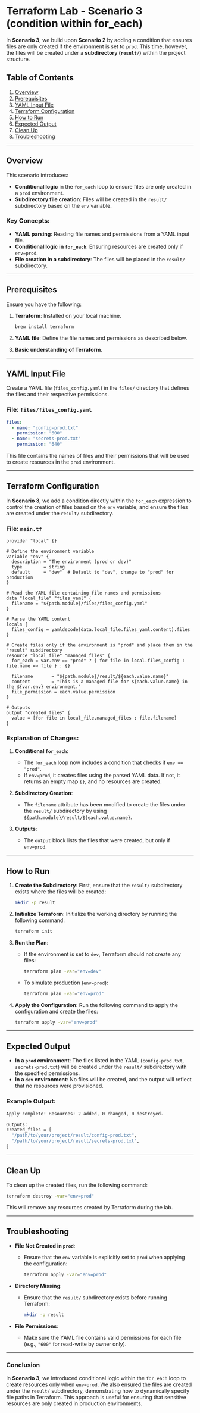 Terraform Lab - Scenario 3 (condition within for_each)
=============================================================

In **Scenario 3**, we build upon **Scenario 2** by adding a condition that ensures files are only created if the environment is set to `prod`. This time, however, the files will be created under a **subdirectory (`result/`)** within the project structure.

Table of Contents
-----------------

1.  [Overview](#overview)
2.  [Prerequisites](#prerequisites)
3.  [YAML Input File](#yaml-input-file)
4.  [Terraform Configuration](#terraform-configuration)
5.  [How to Run](#how-to-run)
6.  [Expected Output](#expected-output)
7.  [Clean Up](#clean-up)
8.  [Troubleshooting](#troubleshooting)

* * *

Overview
--------

This scenario introduces:

*   **Conditional logic** in the `for_each` loop to ensure files are only created in a `prod` environment.
*   **Subdirectory file creation**: Files will be created in the `result/` subdirectory based on the `env` variable.

### Key Concepts:

*   **YAML parsing**: Reading file names and permissions from a YAML input file.
*   **Conditional logic in `for_each`**: Ensuring resources are created only if `env=prod`.
*   **File creation in a subdirectory**: The files will be placed in the `result/` subdirectory.

* * *

Prerequisites
-------------

Ensure you have the following:

1.  **Terraform**: Installed on your local machine.
    
    ```bash
    brew install terraform
    ```
    
2.  **YAML file**: Define the file names and permissions as described below.
3.  **Basic understanding of Terraform**.

* * *

YAML Input File
---------------

Create a YAML file (`files_config.yaml`) in the `files/` directory that defines the files and their respective permissions.

### File: `files/files_config.yaml`

```yaml
files:
  - name: "config-prod.txt"
    permission: "600"
  - name: "secrets-prod.txt"
    permission: "640"
```

This file contains the names of files and their permissions that will be used to create resources in the `prod` environment.

* * *

Terraform Configuration
-----------------------

In **Scenario 3**, we add a condition directly within the `for_each` expression to control the creation of files based on the `env` variable, and ensure the files are created under the `result/` subdirectory.

### File: `main.tf`

```hcl
provider "local" {}

# Define the environment variable
variable "env" {
  description = "The environment (prod or dev)"
  type        = string
  default     = "dev"  # Default to "dev", change to "prod" for production
}

# Read the YAML file containing file names and permissions
data "local_file" "files_yaml" {
  filename = "${path.module}/files/files_config.yaml"
}

# Parse the YAML content
locals {
  files_config = yamldecode(data.local_file.files_yaml.content).files
}

# Create files only if the environment is "prod" and place them in the "result" subdirectory
resource "local_file" "managed_files" {
  for_each = var.env == "prod" ? { for file in local.files_config : file.name => file } : {}

  filename       = "${path.module}/result/${each.value.name}"
  content        = "This is a managed file for ${each.value.name} in the ${var.env} environment."
  file_permission = each.value.permission
}

# Outputs
output "created_files" {
  value = [for file in local_file.managed_files : file.filename]
}
```

### Explanation of Changes:

1.  **Conditional `for_each`**:
    
    *   The `for_each` loop now includes a condition that checks if `env == "prod"`.
    *   If `env=prod`, it creates files using the parsed YAML data. If not, it returns an empty map `{}`, and no resources are created.
2.  **Subdirectory Creation**:
    
    *   The `filename` attribute has been modified to create the files under the `result/` subdirectory by using `${path.module}/result/${each.value.name}`.
3.  **Outputs**:
    
    *   The `output` block lists the files that were created, but only if `env=prod`.

* * *

How to Run
----------

1.  **Create the Subdirectory**: First, ensure that the `result/` subdirectory exists where the files will be created:
    
    ```bash
    mkdir -p result
    ```
    
2.  **Initialize Terraform**: Initialize the working directory by running the following command:
    
    ```bash
    terraform init
    ```
    
3.  **Run the Plan**:
    
    *   If the environment is set to `dev`, Terraform should not create any files:
        
        ```bash
        terraform plan -var="env=dev"
        ```
        
    *   To simulate production (`env=prod`):
        
        ```bash
        terraform plan -var="env=prod"
        ```
        
4.  **Apply the Configuration**: Run the following command to apply the configuration and create the files:
    
    ```bash
    terraform apply -var="env=prod"
    ```
    

* * *

Expected Output
---------------

*   **In a `prod` environment**: The files listed in the YAML (`config-prod.txt`, `secrets-prod.txt`) will be created under the `result/` subdirectory with the specified permissions.
*   **In a `dev` environment**: No files will be created, and the output will reflect that no resources were provisioned.

### Example Output:

```bash
Apply complete! Resources: 2 added, 0 changed, 0 destroyed.

Outputs:
created_files = [
  "/path/to/your/project/result/config-prod.txt",
  "/path/to/your/project/result/secrets-prod.txt",
]
```

* * *

Clean Up
--------

To clean up the created files, run the following command:

```bash
terraform destroy -var="env=prod"
```

This will remove any resources created by Terraform during the lab.

* * *

Troubleshooting
---------------

*   **File Not Created in `prod`**:
    
    *   Ensure that the `env` variable is explicitly set to `prod` when applying the configuration:
        
        ```bash
        terraform apply -var="env=prod"
        ```
        
*   **Directory Missing**:
    
    *   Ensure that the `result/` subdirectory exists before running Terraform:
        
        ```bash
        mkdir -p result
        ```
        
*   **File Permissions**:
    
    *   Make sure the YAML file contains valid permissions for each file (e.g., `"600"` for read-write by owner only).

* * *

### Conclusion

In **Scenario 3**, we introduced conditional logic within the `for_each` loop to create resources only when `env=prod`. We also ensured the files are created under the `result/` subdirectory, demonstrating how to dynamically specify file paths in Terraform. This approach is useful for ensuring that sensitive resources are only created in production environments.

